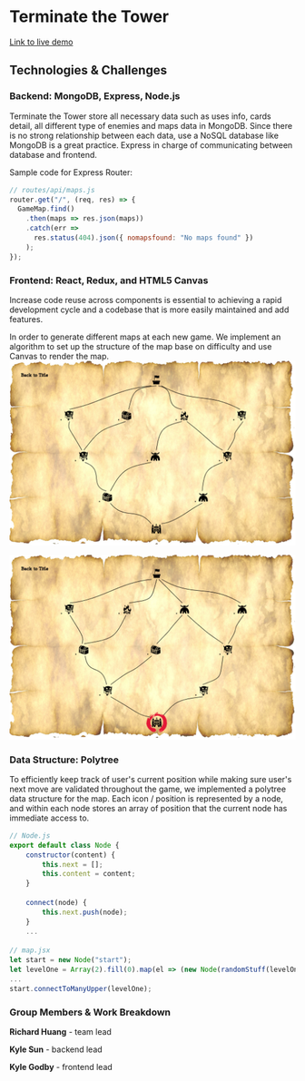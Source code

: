 # Terminate the Tower
[Link to live demo](https://terminate-the-tower.herokuapp.com/#/)

## Technologies & Challenges
### Backend: MongoDB, Express, Node.js
Terminate the Tower store all necessary data such as uses info, cards detail, all different type of enemies and maps data in MongoDB. Since there is no strong relationship between each data, use a NoSQL database like MongoDB is a great practice. Express in charge of communicating between database and frontend.

Sample code for Express Router: 
```Javascript
// routes/api/maps.js
router.get("/", (req, res) => {
  GameMap.find()
    .then(maps => res.json(maps))
    .catch(err =>
      res.status(404).json({ nomapsfound: "No maps found" })
    );
});
```

### Frontend: React, Redux, and HTML5 Canvas
Increase code reuse across components is essential to achieving a rapid development cycle and a codebase that is more easily maintained and add features.

In order to generate different maps at each new game. We implement an algorithm to set up the structure of the map base on difficulty and use Canvas to render the map.
![map_1](https://github.com/ZiluoH/kill-the-tower/blob/master/frontend/src/assets/map_1.png)

![map_2](https://github.com/ZiluoH/kill-the-tower/blob/master/frontend/src/assets/map_2.png)

### Data Structure: Polytree
To efficiently keep track of user's current position while making sure user's next move are validated throughout the game, we implemented a polytree data structure for the map. Each icon / position is represented by a node, and within each node stores an array of position that the current node has immediate access to. 

```Javascript 
// Node.js
export default class Node {
    constructor(content) {
        this.next = [];
        this.content = content;
    }

    connect(node) {
        this.next.push(node);
    }
    ...
  
// map.jsx
let start = new Node("start");
let levelOne = Array(2).fill(0).map(el => (new Node(randomStuff(levelOneContent))));
...
start.connectToManyUpper(levelOne);

```

### Group Members & Work Breakdown
**Richard Huang** - team lead

**Kyle Sun** - backend lead

**Kyle Godby** - frontend lead


